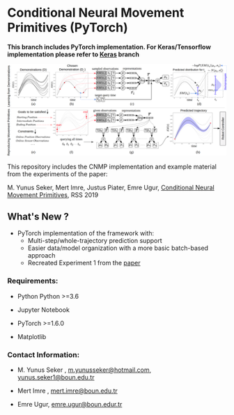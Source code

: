 # Conditional Neural Movement Primitives (PyTorch)
**This branch includes PyTorch implementation. For Keras/Tensorflow implementation please refer to [Keras](https://github.com/myunusseker/CNMP/tree/Keras) branch**

![CNMP.png](CNMP.png)

This repository includes the CNMP implementation and example material from the experiments of the paper:

M. Yunus Seker, Mert Imre, Justus Piater, Emre Ugur, [Conditional Neural Movement Primitives](http://www.roboticsproceedings.org/rss15/p71.pdf), RSS 2019

## What's New ?
  * PyTorch implementation of the framework with:
    * Multi-step/whole-trajectory prediction support
    * Easier data/model organization with a more basic batch-based approach
    * Recreated Experiment 1 from the [paper](http://www.roboticsproceedings.org/rss15/p71.pdf)

### Requirements:

* Python Python >=3.6
 
* Jupyter Notebook

* PyTorch >=1.6.0

* Matplotlib


### Contact Information:

* M. Yunus Seker ,  m.yunusseker@hotmail.com, yunus.seker1@boun.edu.tr

* Mert Imre , mert.imre@boun.edu.tr

* Emre Ugur, emre.ugur@boun.edur.tr
